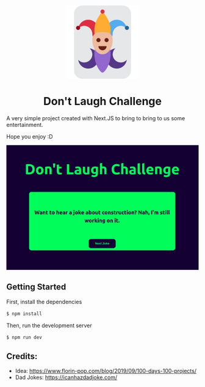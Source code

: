 <p align="center">
  <img width="192" src="./readme/joker-192x192.png" alt="Joker">
</p>
<h1 align="center">Don't Laugh Challenge</h1>

A very simple project created with Next.JS to bring to bring to us some entertainment.

Hope you enjoy :D

<p align="center">
  <img width="600" src="./readme/project-example.png" alt="Joker">
</p>

## Getting Started

First, install the dependencies

```bash
$ npm install
```

Then, run the development server

```bash
$ npm run dev
```

## Credits:
* Idea: https://www.florin-pop.com/blog/2019/09/100-days-100-projects/ 
* Dad Jokes: https://icanhazdadjoke.com/